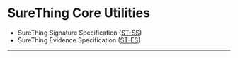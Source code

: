 # SureThing Core Utilities

* SureThing Signature Specification ([ST-SS](/ST-SS))
* SureThing Evidence Specification ([ST-ES](/ST-ES))

---
